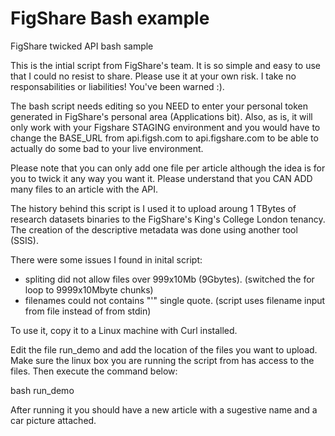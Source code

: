 # FigShare Bash example
FigShare twicked API bash sample

This is the intial script from FigShare's team. It is so simple and easy to use that I could no resist to share. Please use it at your own risk. I take no responsabilities or liabilities! You've been warned :).

The bash script needs editing so you NEED to enter your personal token generated in FigShare's personal area (Applications bit). Also, as is, it will only work with your Figshare STAGING environment and you would have to change the BASE_URL from api.figsh.com to api.figshare.com to be able to actually do some bad to your live environment.

Please note that you can only add one file per article although the idea is for you to twick it any way you want it. Please understand that you CAN ADD many files to an article with the API.

The history behind this script is I used it to upload aroung 1 TBytes of research datasets binaries to the FigShare's King's College London tenancy. The creation of the descriptive metadata was done using another tool (SSIS). 

There were some issues I found in inital script:
- spliting did not allow files over 999x10Mb (9Gbytes). (switched the for loop to 9999x10Mbyte chunks)
- filenames could not contains "'" single quote. (script uses filename input from file instead of from stdin)

To use it, copy it to a Linux machine with Curl installed.

Edit the file run_demo and add the location of the files you want to upload. Make sure the linux box you are running the script from has access to the files.
Then execute the command below:

bash run_demo

After running it you should have a new article with a sugestive name and a car picture attached. 
